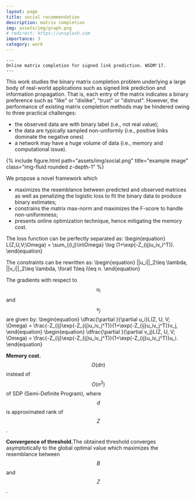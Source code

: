 ```yaml
---
layout: page
title: social recommendation
description: matrix completion
img: assets/img/graph.png
# redirect: https://unsplash.com
importance: 3
category: work
---
```


    ---
    Online matrix completion for signed link prediction. WSDM'17.
    ---

This work studies the binary matrix completion problem underlying a large body of real-world applications such as signed link prediction and information propagation. That is, each entry of the matrix indicates a binary preference such as "like" or "dislike", "trust" or "distrust". However, the performance of existing matrix completion methods may be hindered owing to three practical challenges: 
* the observed data are with binary label (i.e., not real value); 
* the data are typically sampled non-uniformly (i.e., positive links dominate the negative ones)
* a network may have a huge volume of data (i.e., memory and computational issue).


<div class="row">
    <div class="col-sm mt-3 mt-md-0">
        {% include figure.html path="assets/img/social.png" title="example image" class="img-fluid rounded z-depth-1" %}
    </div>
</div>

We propose a novel framework which 
* maximizes the resemblance between predicted and observed matrices as well as penalizing the logistic loss to fit the binary data to produce binary estimates; 
* constrains the matrix max-norm and maximizes the F-score to handle non-uniformness; 
* presents online optimization technique, hence mitigating the memory cost. 

The loss function can be perfectly separated as:
\begin{equation}
L(Z,U,V;\Omega) = \sum_{(i,j)\in\Omega} \log (1+\exp(-Z_{ij}u_iv_i^T)).
\end{equation}

The constraints can be rewritten as:
\begin{equation}
||u_i||_2\leq \lambda, ||v_i||_2\leq \lambda, \forall 1\leq i\leq n.
\end{equation}

The gradients with respect to $$u_i$$ and $$v_j$$ are given by:
\begin{equation}
\dfrac{\partial }{\partial u_i}L(Z, U, V; \Omega) = \frac{-Z_{ij}\exp(-Z_{ij}u_iv_j^T)}{1+\exp(-Z_{ij}u_iv_j^T)}v_j,
\end{equation}
\begin{equation}
\dfrac{\partial }{\partial v_j}L(Z, U, V; \Omega) = \frac{-Z_{ij}\exp(-Z_{ij}u_iv_j^T)}{1+\exp(-Z_{ij}u_iv_j^T)}u_i.
\end{equation}

<b>Memory cost.</b> $$O(dn)$$ instead of $$O(n^2)$$ of SDP (Semi-Definite Program), where $$d$$ is approximated rank of $$Z$$.

<b>Convergence of threshold.</b>The obtained threshold converges asymptotically to the global optimal
value which maximizes the resemblance between $$B$$ and $$Z$$.





